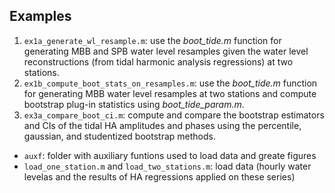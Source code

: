 ## Examples
1. `ex1a_generate_wl_resample.m`: use the *boot_tide.m* function for generating MBB and SPB water level resamples given the water level reconstructions (from tidal harmonic analysis regressions) at two stations. 
2. `ex1b_compute_boot_stats_on_resamples.m`: use the *boot_tide.m* function for generating MBB water level resamples at two stations and compute bootstrap plug-in statistics using *boot_tide_param.m*.
3. `ex3a_compare_boot_ci.m`: compute and compare the bootstrap estimators and CIs of the tidal HA amplitudes and phases using the percentile, gaussian, and studentized bootstrap methods. 


* `auxf`: folder with auxiliary funtions used to load data and greate figures
* `load_one_station.m` and `load_two_stations.m`: load data (hourly water levelas and the results of HA regressions applied on these series)

